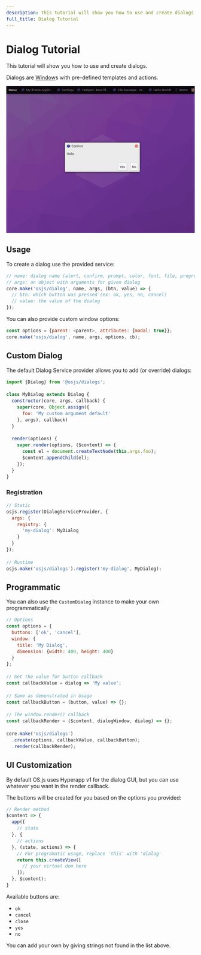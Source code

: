 ```yaml
---
description: This tutorial will show you how to use and create dialogs.
full_title: Dialog Tutorial
---
```


# Dialog Tutorial

This tutorial will show you how to use and create dialogs.

Dialogs are [Window](../window/README.md)s with pre-defined templates and actions.

![Example](example.png)

## Usage

To create a dialog use the provided service:

```javascript
// name: dialog name (alert, confirm, prompt, color, font, file, progress)
// args: an object with arguments for given dialog
core.make('osjs/dialog', name, args, (btn, value) => {
  // btn: which button was pressed (ex: ok, yes, no, cancel)
  // value: the value of the dialog
});
```

You can also provide custom window options:

```javascript
const options = {parent: <parent>, attributes: {modal: true}};
core.make('osjs/dialog', name, args, options, cb);
```

## Custom Dialog

The default Dialog Service provider allows you to add (or override) dialogs:

```javascript
import {Dialog} from '@osjs/dialogs';

class MyDialog extends Dialog {
  constructor(core, args, callback) {
    super(core, Object.assign({
      foo: 'My custom argument default'
    }, args), callback)
  }

  render(options) {
    super.render(options, ($content) => {
      const el = document.createTextNode(this.args.foo);
      $content.appendChild(el);
    });
  }
}
```

### Registration

```javascript
// Static
osjs.register(DialogServiceProvider, {
  args: {
    registry: {
      'my-dialog': MyDialog
    }
  }
});

// Runtime
osjs.make('osjs/dialogs').register('my-dialog', MyDialog);
```

## Programmatic

You can also use the `CustomDialog` instance to make your own programmatically:

```javascript
// Options
const options = {
  buttons: ['ok', 'cancel'],
  window: {
    title: 'My Dialog',
    dimension: {width: 400, height: 400}
  }
};

// Get the value for button callback
const callbackValue = dialog => 'My value';

// Same as demonstrated in Usage
const callbackButton = (button, value) => {};

// The window.render() callback
const callbackRender = ($content, dialogWindow, dialog) => {};

core.make('osjs/dialogs')
  .create(options, callbackValue, callbackButton);
  .render(callbackRender);
```

## UI Customization

By default OS.js uses Hyperapp v1 for the dialog GUI, but you can use whatever you want in the render callback.

The buttons will be created for you based on the options you provided:

```javascript
// Render method
$content => {
  app({
    // state
  }, {
    // actions
  }, (state, actions) => {
    // For programatic usage, replace 'this' with 'dialog'
    return this.createView([
      // your virtual dom here
    ]);
  }, $content);
}
```

Available buttons are:

* `ok`
* `cancel`
* `close`
* `yes`
* `no`

You can add your own by giving strings not found in the list above.
